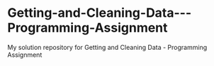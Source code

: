# Getting-and-Cleaning-Data---Programming-Assignment
My solution repository for Getting and Cleaning Data - Programming Assignment
